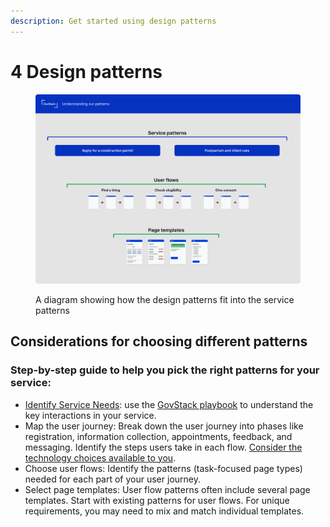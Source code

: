 ```yaml
---
description: Get started using design patterns
---
```


# 4 Design patterns

<figure><img src="../../.gitbook/assets/How our patterns work 3 (1).png" alt=""><figcaption><p>A diagram showing how the design patterns fit into the service patterns</p></figcaption></figure>

## **Considerations for choosing different patterns**

### **Step-by-step guide to help you pick the right patterns for your service:**

* [Identify Service Needs](../3-service-design-good-practice-guidelines/3.1-user-centred-design/): use the [GovStack playbook](https://app.gitbook.com/s/4D3oEcPGpYoKnwkQmCzJ/govstack-implementation-playbook/adopt-govstack/design-and-delivery/user-journeys) to understand the key interactions in your service.
* Map the user journey: Break down the user journey into phases like registration, information collection, appointments, feedback, and messaging. Identify the steps users take in each flow. [Consider the technology choices available to you](../3-service-design-good-practice-guidelines/3.4-technology-choices/).
* Choose user flows: Identify the patterns (task-focused page types) needed for each part of your user journey.
* Select page templates: User flow patterns often include several page templates. Start with existing patterns for user flows. For unique requirements, you may need to mix and match individual templates.
